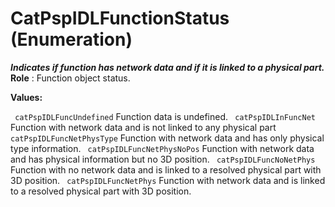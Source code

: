 # CatPspIDLFunctionStatus (Enumeration)

**_Indicates if function has network data and if it is linked to a physical part._**
**Role** : Function object status.

**Values:**

` catPspIDLFuncUndefined`      Function data is undefined.
` catPspIDLInFuncNet`      Function with network data and is not linked to any physical part
` catPspIDLFuncNetPhysType`      Function with network data and has only physical type information.
` catPspIDLFuncNetPhysNoPos`      Function with network data and has physical information but no 3D position.
` catPspIDLFuncNoNetPhys`      Function with no network data and is linked to a resolved physical part with 3D position.
` catPspIDLFuncNetPhys`      Function with network data and is linked to a resolved physical part with 3D position.